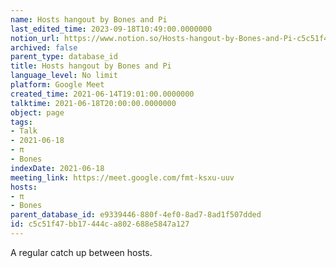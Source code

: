 ```yaml
---
name: Hosts hangout by Bones and Pi
last_edited_time: 2023-09-18T10:49:00.0000000
notion_url: https://www.notion.so/Hosts-hangout-by-Bones-and-Pi-c5c51f47bb17444ca802688e5847a127
archived: false
parent_type: database_id
title: Hosts hangout by Bones and Pi
language_level: No limit
platform: Google Meet
created_time: 2021-06-14T19:01:00.0000000
talktime: 2021-06-18T20:00:00.0000000
object: page
tags:
- Talk
- 2021-06-18
- π
- Bones
indexDate: 2021-06-18
meeting_link: https://meet.google.com/fmt-ksxu-uuv
hosts:
- π
- Bones
parent_database_id: e9339446-880f-4ef0-8ad7-8ad1f507dded
id: c5c51f47-bb17-444c-a802-688e5847a127
---
```


A regular catch up between hosts.


